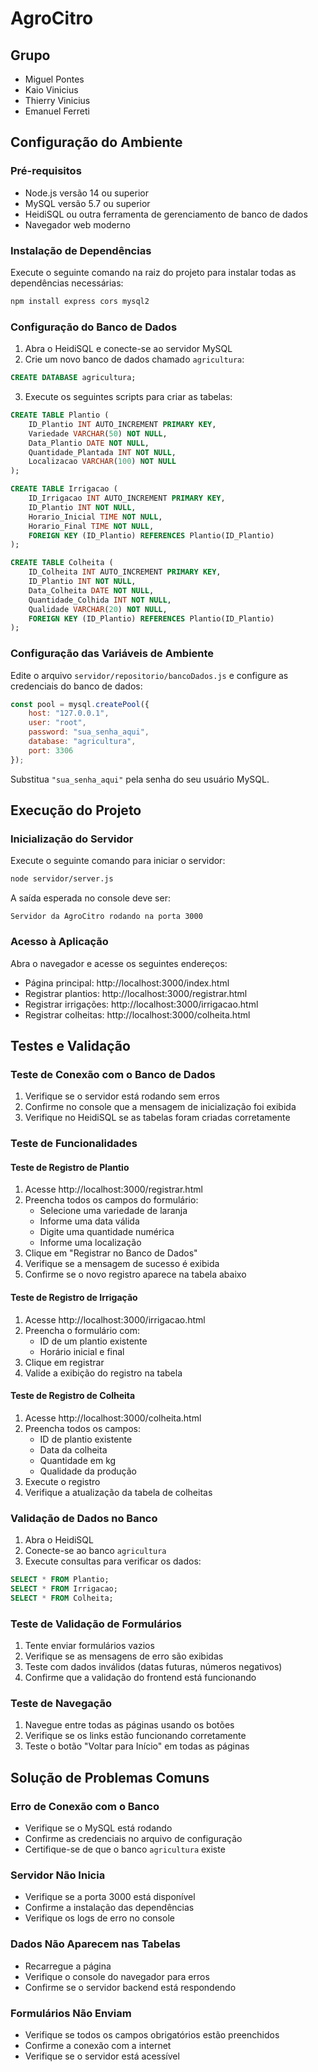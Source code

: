 # AgroCitro

## Grupo
- Miguel Pontes
- Kaio Vinicius
- Thierry Vinicius
- Emanuel Ferreti

## Configuração do Ambiente

### Pré-requisitos
- Node.js versão 14 ou superior
- MySQL versão 5.7 ou superior
- HeidiSQL ou outra ferramenta de gerenciamento de banco de dados
- Navegador web moderno

### Instalação de Dependências

Execute o seguinte comando na raiz do projeto para instalar todas as dependências necessárias:

```bash
npm install express cors mysql2
```

### Configuração do Banco de Dados

1. Abra o HeidiSQL e conecte-se ao servidor MySQL
2. Crie um novo banco de dados chamado `agricultura`:

```sql
CREATE DATABASE agricultura;
```

3. Execute os seguintes scripts para criar as tabelas:

```sql
CREATE TABLE Plantio (
    ID_Plantio INT AUTO_INCREMENT PRIMARY KEY,
    Variedade VARCHAR(50) NOT NULL,
    Data_Plantio DATE NOT NULL,
    Quantidade_Plantada INT NOT NULL,
    Localizacao VARCHAR(100) NOT NULL
);

CREATE TABLE Irrigacao (
    ID_Irrigacao INT AUTO_INCREMENT PRIMARY KEY,
    ID_Plantio INT NOT NULL,
    Horario_Inicial TIME NOT NULL,
    Horario_Final TIME NOT NULL,
    FOREIGN KEY (ID_Plantio) REFERENCES Plantio(ID_Plantio)
);

CREATE TABLE Colheita (
    ID_Colheita INT AUTO_INCREMENT PRIMARY KEY,
    ID_Plantio INT NOT NULL,
    Data_Colheita DATE NOT NULL,
    Quantidade_Colhida INT NOT NULL,
    Qualidade VARCHAR(20) NOT NULL,
    FOREIGN KEY (ID_Plantio) REFERENCES Plantio(ID_Plantio)
);
```

### Configuração das Variáveis de Ambiente

Edite o arquivo `servidor/repositorio/bancoDados.js` e configure as credenciais do banco de dados:

```javascript
const pool = mysql.createPool({
    host: "127.0.0.1",
    user: "root",
    password: "sua_senha_aqui",
    database: "agricultura",
    port: 3306
});
```

Substitua `"sua_senha_aqui"` pela senha do seu usuário MySQL.

## Execução do Projeto

### Inicialização do Servidor

Execute o seguinte comando para iniciar o servidor:

```bash
node servidor/server.js
```

A saída esperada no console deve ser:
```
Servidor da AgroCitro rodando na porta 3000
```

### Acesso à Aplicação

Abra o navegador e acesse os seguintes endereços:

- Página principal: http://localhost:3000/index.html
- Registrar plantios: http://localhost:3000/registrar.html
- Registrar irrigações: http://localhost:3000/irrigacao.html
- Registrar colheitas: http://localhost:3000/colheita.html

## Testes e Validação

### Teste de Conexão com o Banco de Dados

1. Verifique se o servidor está rodando sem erros
2. Confirme no console que a mensagem de inicialização foi exibida
3. Verifique no HeidiSQL se as tabelas foram criadas corretamente

### Teste de Funcionalidades

#### Teste de Registro de Plantio

1. Acesse http://localhost:3000/registrar.html
2. Preencha todos os campos do formulário:
   - Selecione uma variedade de laranja
   - Informe uma data válida
   - Digite uma quantidade numérica
   - Informe uma localização
3. Clique em "Registrar no Banco de Dados"
4. Verifique se a mensagem de sucesso é exibida
5. Confirme se o novo registro aparece na tabela abaixo

#### Teste de Registro de Irrigação

1. Acesse http://localhost:3000/irrigacao.html
2. Preencha o formulário com:
   - ID de um plantio existente
   - Horário inicial e final
3. Clique em registrar
4. Valide a exibição do registro na tabela

#### Teste de Registro de Colheita

1. Acesse http://localhost:3000/colheita.html
2. Preencha todos os campos:
   - ID de plantio existente
   - Data da colheita
   - Quantidade em kg
   - Qualidade da produção
3. Execute o registro
4. Verifique a atualização da tabela de colheitas

### Validação de Dados no Banco

1. Abra o HeidiSQL
2. Conecte-se ao banco `agricultura`
3. Execute consultas para verificar os dados:

```sql
SELECT * FROM Plantio;
SELECT * FROM Irrigacao;
SELECT * FROM Colheita;
```

### Teste de Validação de Formulários

1. Tente enviar formulários vazios
2. Verifique se as mensagens de erro são exibidas
3. Teste com dados inválidos (datas futuras, números negativos)
4. Confirme que a validação do frontend está funcionando

### Teste de Navegação

1. Navegue entre todas as páginas usando os botões
2. Verifique se os links estão funcionando corretamente
3. Teste o botão "Voltar para Início" em todas as páginas

## Solução de Problemas Comuns

### Erro de Conexão com o Banco

- Verifique se o MySQL está rodando
- Confirme as credenciais no arquivo de configuração
- Certifique-se de que o banco `agricultura` existe

### Servidor Não Inicia

- Verifique se a porta 3000 está disponível
- Confirme a instalação das dependências
- Verifique os logs de erro no console

### Dados Não Aparecem nas Tabelas

- Recarregue a página
- Verifique o console do navegador para erros
- Confirme se o servidor backend está respondendo

### Formulários Não Enviam

- Verifique se todos os campos obrigatórios estão preenchidos
- Confirme a conexão com a internet
- Verifique se o servidor está acessível

